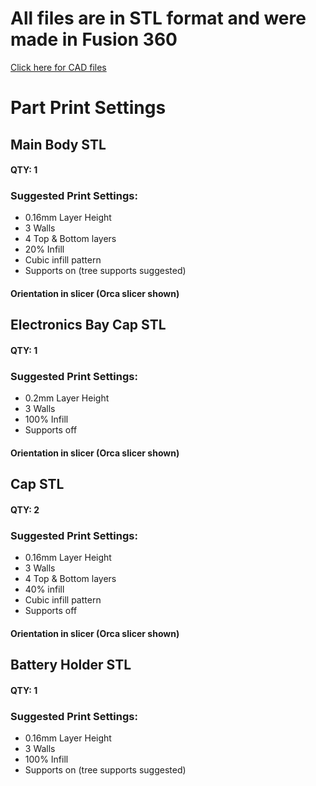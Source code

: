 
# All files are in STL format and were made in Fusion 360
[Click here for CAD files](CAD/)

# Part Print Settings
## Main Body STL
#### QTY: 1


### Suggested Print Settings:
  - 0.16mm Layer Height
  - 3 Walls
  - 4 Top & Bottom layers
  - 20% Infill
  - Cubic infill pattern
  - Supports on (tree supports suggested)

#### Orientation in slicer (Orca slicer shown)


## Electronics Bay Cap STL
#### QTY: 1


### Suggested Print Settings:
  - 0.2mm Layer Height
  - 3 Walls
  - 100% Infill
  - Supports off

#### Orientation in slicer (Orca slicer shown)


## Cap STL
#### QTY: 2


### Suggested Print Settings:
  - 0.16mm Layer Height
  - 3 Walls
  - 4 Top & Bottom layers
  - 40% infill
  - Cubic infill pattern
  - Supports off

#### Orientation in slicer (Orca slicer shown)


## Battery Holder STL
#### QTY: 1


### Suggested Print Settings:
  - 0.16mm Layer Height
  - 3 Walls
  - 100% Infill
  - Supports on (tree supports suggested)

